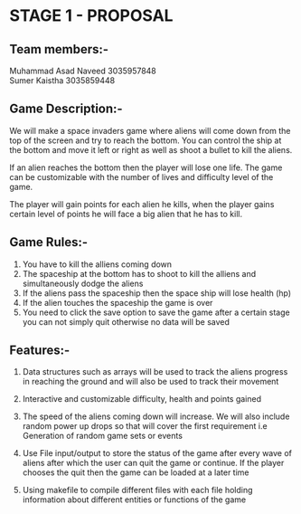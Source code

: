 # STAGE 1 - PROPOSAL

## Team members:-

Muhammad Asad Naveed 3035957848   
Sumer Kaistha 3035859448  

## Game Description:-

We will make a space invaders game where aliens will come down from the top of the screen and try to reach the bottom. You can control the ship at the bottom and move it left or right as well as shoot a bullet to kill the aliens.  

If an alien reaches the bottom then the player will lose one life. The game can be customizable with the number of lives and difficulty level of the game.

The player will gain points for each alien he kills, when the player gains certain level of points he will face a big alien that he has to kill.


## Game Rules:-

1. You have to kill the alliens coming down  
2. The spaceship at the bottom has to shoot to kill the alliens and simultaneously dodge the aliens  
3. If the aliens pass the spaceship then the space ship will lose health (hp)  
4. If the alien touches the spaceship the game is over  
5. You need to click the save option to save the game after a certain stage you can not simply quit otherwise no data will be saved  

## Features:-

1. Data structures such as arrays will be used to track the aliens progress in reaching the ground and will also be used to track        their movement 

2. Interactive and customizable difficulty, health and points gained  

3. The speed of the aliens coming down will increase. We will also include random power up drops so that will cover the first requirement i.e Generation of random game    sets or events  

4. Use File input/output to store the status of the game after every wave of aliens after which the user can quit the game or            continue. If the player chooses the quit then the game can be loaded at a later time  

5. Using makefile to compile different files with each file holding information about different entities or functions of the game  


